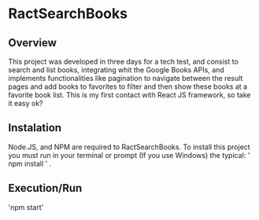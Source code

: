 # RactSearchBooks

## Overview

This project was developed in three days for a tech test, and consist to search and list books, integrating whit the Google Books APIs, and implements functionalities like pagination to navigate between the result pages and add books to favorites to filter and then show these books at a favorite book list. This is my first contact with React JS framework, so take it easy ok?    


## Instalation

Node.JS, and NPM are required to RactSearchBooks. To install this project you must run in your terminal or prompt (If you use Windows) the typical: ' npm install ' .

## Execution/Run

'npm start'
